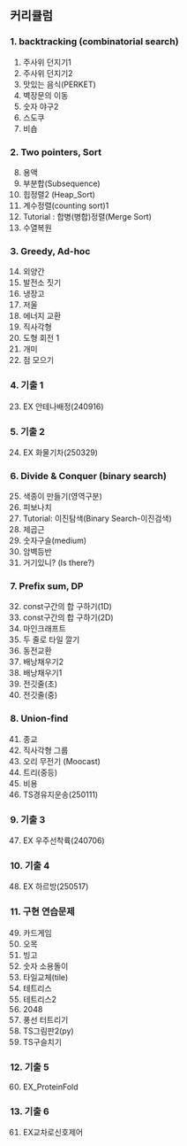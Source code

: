 ## 커리큘럼

### 1. backtracking (combinatorial search)

1. 주사위 던지기1
2. 주사위 던지기2
3. 맛있는 음식(PERKET)
4. 벽장문의 이동
5. 숫자 야구2
6. 스도쿠
7. 비숍

### 2. Two pointers, Sort

8. 용액
9. 부분합(Subsequence)
10. 힙정렬2 (Heap_Sort)
11. 계수정렬(counting sort)1
12. Tutorial : 합병(병합)정렬(Merge Sort)
13. 수열복원

### 3. Greedy, Ad-hoc

14. 외양간
15. 발전소 짓기
16. 냉장고
17. 저울
18. 에너지 교환
19. 직사각형
20. 도형 회전 1
21. 개미
22. 점 모으기

### 4. 기출 1

23. EX 안테나배정(240916)

### 5. 기출 2

24. EX 화물기차(250329)

### 6. Divide & Conquer (binary search)

25. 색종이 만들기(영역구분)
26. 피보나치
27. Tutorial: 이진탐색(Binary Search-이진검색)
28. 제곱근
29. 숫자구슬(medium)
30. 암벽등반
31. 거기있니? (Is there?)

### 7. Prefix sum, DP

32. const구간의 합 구하기(1D)
33. const구간의 합 구하기(2D)
34. 마인크래프트
35. 두 줄로 타일 깔기
36. 동전교환
37. 배낭채우기2
38. 배낭채우기1
39. 전깃줄(초)
40. 전깃줄(중)

### 8. Union-find

41. 종교
42. 직사각형 그룹
43. 오리 무전기 (Moocast)
44. 트리(중등)
45. 비용
46. TS경유지운송(250111)

### 9. 기출 3

47. EX 우주선착륙(240706)

### 10. 기출 4

48. EX 하르방(250517)

### 11. 구현 연습문제

49. 카드게임
50. 오목
51. 빙고
52. 숫자 소용돌이
53. 타일교체(tile)
54. 테트리스
55. 테트리스2
56. 2048
57. 풍선 터트리기
58. TS그림판2(py)
59. TS구슬치기

### 12. 기출 5

60. EX_ProteinFold

### 13. 기출 6

61. EX교차로신호제어